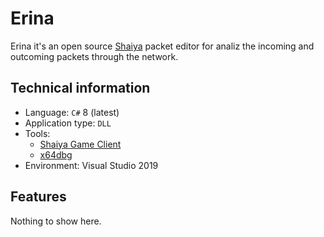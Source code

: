 # Erina

Erina it's an open source [Shaiya](https://shaiya.fandom.com/wiki/Main_Page) packet editor for analiz the incoming and outcoming packets through the network.

## Technical information

-   Language:  `C#`  8 (latest)
-   Application type:  `DLL`
-   Tools:
	- [Shaiya Game Client](https://www.elitepvpers.com/forum/shaiya-pserver-guides-releases/3808202-tiny-release-shaiya-episode-1-game-client-light-darkness.html)
    -   [x64dbg](https://x64dbg.com/)
-   Environment: Visual Studio 2019

## Features

Nothing to show here.
